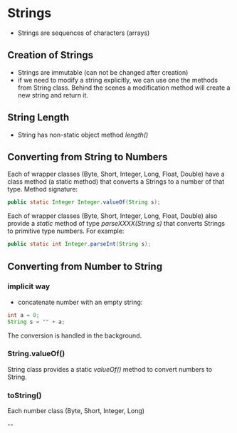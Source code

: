 
# Strings

- Strings are sequences of characters (arrays)

## Creation of Strings

- Strings are immutable (can not be changed after creation)
- if we need to modify a string explicitly, we can use one the methods from String class. Behind the scenes a modification method will create a new string and return it.

## String Length

- String has non-static object method *length()*

## Converting from String to Numbers

Each of wrapper classes (Byte, Short, Integer, Long, Float, Double) have a class method (a static method) that converts a Strings to a number of that type.
Method signature:
```Java
public static Integer Integer.valueOf(String s);
```

Each of wrapper classes (Byte, Short, Integer, Long, Float, Double) also provide a *static* method of type *parseXXXX(String s)* that converts Strings to primitive type numbers.
For example:
```Java
public static int Integer.parseInt(String s);
```

## Converting from Number to String

### implicit way

- concatenate number with an empty string:
```Java
int a = 0;
String s = "" + a;
```
The conversion is handled in the background.

### String.valueOf()

String class provides a static *valueOf()* method to convert numbers to String.

### toString()

Each number class (Byte, Short, Integer, Long)

























--
